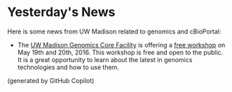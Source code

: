 # Yesterday's News

Here is some news from UW Madison related to genomics and cBioPortal:

- The [UW Madison Genomics Core Facility](http://www.biotech.wisc.edu/core-facilities/genomics-core-facility/) is offering a [free workshop](http://www.biotech.wisc.edu/core-facilities/genomics-core-facility/genomics-workshop/) on May 19th and 20th, 2016. This workshop is free and open to the public. It is a great opportunity to learn about the latest in genomics technologies and how to use them.

(generated by GitHub Copilot)
